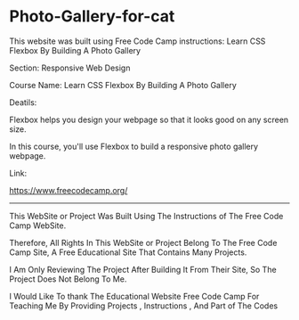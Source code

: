 # Photo-Gallery-for-cat

This website was built using Free Code Camp instructions: Learn CSS Flexbox By Building A Photo Gallery


Section: Responsive Web Design

Course Name:  Learn CSS Flexbox By Building A Photo Gallery

Deatils:

Flexbox helps you design your webpage so that it looks good on any screen size.

In this course, you'll use Flexbox to build a responsive photo gallery webpage.


Link:

https://www.freecodecamp.org/



---------------------------------------------------------------------------------------------------------------------------------------------------------------------------------------------------------------------


This WebSite or Project Was Built Using The Instructions of The Free Code Camp  WebSite.

Therefore, All Rights In This WebSite or Project Belong To The Free Code Camp Site, A Free Educational Site That Contains Many Projects.

I Am Only Reviewing The Project After Building It From Their Site, So The Project Does Not Belong To Me.

I Would Like To thank The Educational Website Free Code Camp For Teaching Me By Providing Projects , Instructions , And Part of The Codes


